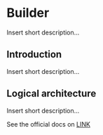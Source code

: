 # Builder

Insert short description...

## Introduction

Insert short description...

## Logical architecture

Insert short description...

See the official docs on [LINK](link)